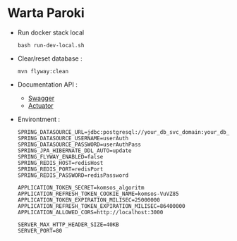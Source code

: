 # Warta Paroki

- Run docker stack local
    ```
    bash run-dev-local.sh
    ````

- Clear/reset database : 
    ```
    mvn flyway:clean
    ```

- Documentation API :
    - [Swagger](http://your_domain/api/manajemen-pengguna/swagger-ui/index.html)
    - [Actuator](http://your_domain/api/manajemen-pengguna/actuator)

- Environtment :
    ```
    SPRING_DATASOURCE_URL=jdbc:postgresql://your_db_svc_domain:your_db_port/wartaparoki
    SPRING_DATASOURCE_USERNAME=userAuth
    SPRING_DATASOURCE_PASSWORD=userAuthPass
    SPRING_JPA_HIBERNATE_DDL_AUTO=update
    SPRING_FLYWAY_ENABLED=false
    SPRING_REDIS_HOST=redisHost
    SPRING_REDIS_PORT=redisPort
    SPRING_REDIS_PASSWORD=redisPassword

    APPLICATION_TOKEN_SECRET=komsos_algoritm
    APPLICATION_REFRESH_TOKEN_COOKIE_NAME=komsos-VuVZ85
    APPLICATION_TOKEN_EXPIRATION_MILISEC=25000000
    APPLICATION_REFRESH_TOKEN_EXPIRATION_MILISEC=86400000
    APPLICATION_ALLOWED_CORS=http://localhost:3000

    SERVER_MAX_HTTP_HEADER_SIZE=40KB
    SERVER_PORT=80
    ```
    